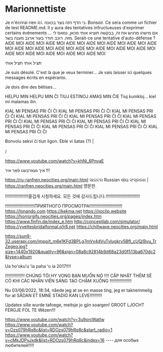 # Marionnettiste
Je n'écrirai rien ici. כי הדף הזה נוצר בכוונה. Bonsoir. 
Ce sera comme un fichier de test README.md. Il y aura des tentatives infructueuses d'exprimer certains événements ... אם מישהו מרגיש את זה, בבקשה תוציא אותי מכאן, נמאס לי מזה. רוכב חודר בעור ארנב מענה בשר. Serait-ce une tentative d'auto-défense ? 
AIDE MOI AIDE MOI AIDE MOI AIDE MOI AIDE MOI
AIDE MOI AIDE MOI AIDE MOI AIDE MOI AIDE MOI
AIDE MOI AIDE MOI AIDE MOI AIDE MOI AIDE MOI
AIDE MOI AIDE MOI AIDE MOI AIDE MOI AIDE MOI



תציל אותי תציל אותי

Je suis désolé. C'est là que je veux terminer... Je vais laisser ici quelques messages écrits en espéranto.

Je dois dire des bêtises...


HELPU MIN HELPU MIN ĈI TIUJ ESTINOJ AMAS MIN ĈIE
Tiuj kunikloj... kiel mi malamas ilin.


KIAL MI PENSAS PRI ĈI ĈI
KIAL MI PENSAS PRI ĈI ĈI
KIAL MI PENSAS PRI ĈI ĈI
KIAL MI PENSAS PRI ĈI ĈI
KIAL MI PENSAS PRI ĈI ĈI
KIAL MI PENSAS PRI ĈI ĈI
KIAL MI PENSAS PRI ĈI ĈI
KIAL MI PENSAS PRI ĈI ĈI
KIAL MI PENSAS PRI ĈI ĈI
KIAL MI PENSAS PRI ĈI ĈI
KIAL MI PENSAS PRI ĈI ĈI
KIAL MI PENSAS PRI ĈI ĈI






Bonvolu sekvi ĉi tiun ligon. Eble vi ŝatas (?)
|
  \
    \
   /
   >

https://www.youtube.com/watch?v=khNi_6PnvaE


איך געארבעט פֿאַר איר !!!




https://ru-ranfren.neocities.org/main.html 
ସାଇଟର Russian ଷୀୟ ସଂସ୍କରଣ |
https://ranfren.neocities.org/main.html
영문판.




!!!!!!!!!!!!!!!!!!!즐겁게 시청하세요. 모든 것에 감사드립니다.!!!!!!!!!!!!!!!!!!!!!!!!!!!!

!!!!!!!!!!!!!!!!!!!!!!!!ПРИЯТНОГО ПРОСМОТРА!!!!!!!!!!!!!!!!!!!!!!!!!!! 
https://lonando.com
https://kekma.net
https://noclip.website
https://horrorgifs.neocities.org/pages/index.htm
https://www.finfin.de/index_e.htm
http://conceptlab.com/simulator/
https://yvettesbridalformal.p1r8.net
https://chillwave.neocities.org/main.html



https://sun9-32.userapi.com/impg/t_m6e1KFd3BPLg7mVv4dVuTvlugkrv5BfI_cUQ/Bvu_TrZegeo.jpg?size=1440x1920&quality=96&sign=08a8c92814b9d68a23d0f513ba670dc2&type=album



Ua hoʻokuʻu ʻia paha ʻo ia
 2017!!!!


!!!!!!!!!!!!!!!! CHÚNG TÔI HY VỌNG BẠN MUỐN NÓ !!!! CẬP NHẬT THÊM SẼ CÓ KHI CÁC NHÂN VIÊN SÁNG TẠO CHẬM XUỐNG !!!!!!!!!!!!!!!!!!


Nu 03/06/2022, 18:34, nåede jeg at se en masse ting, jeg er taknemmelig for at SÅDAN ET EMNE STADIG KAN LEVE!!!!!!!!!!


Updates sille wurde tafoege, meitsje jo gjin soargen! GROOT LJOCHT FERGJE FOL TE Wêzen!!!



https://www.youtube.com/watch?v=3u9orcWatIw
https://www.youtube.com/watch?v=Ozs079hRq8c&list=RDOzs079hRq8c&start_radio=1
https://www.youtube.com/watch?v=cMkJDPvJxdk&list=RDOzs079hRq8c&index=16 ---- для особых любителей!!!!!
